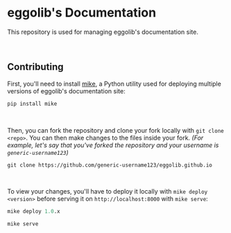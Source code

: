 #   eggolib's Documentation

This repository is used for managing eggolib's documentation site.

<br>


## Contributing

First, you'll need to install [mike](https://github.com/jimporter/mike), a Python utility used for deploying multiple versions of eggolib's documentation site:

```python
pip install mike
```
<br>

Then, you can fork the repository and clone your fork locally with `git clone <repo>`. You can then make changes to the files inside your fork.
*(For example, let's say that you've forked the repository and your username is `generic-username123`)*

```
git clone https://github.com/generic-username123/eggolib.github.io
```
<br>

To view your changes, you'll have to deploy it locally with `mike deploy <version>` before serving it on `http://localhost:8000` with `mike serve`:

```python
mike deploy 1.0.x

mike serve
```
